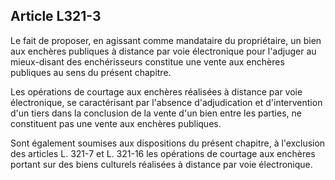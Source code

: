 Article L321-3
----
Le fait de proposer, en agissant comme mandataire du propriétaire, un bien aux
enchères publiques à distance par voie électronique pour l'adjuger au
mieux-disant des enchérisseurs constitue une vente aux enchères publiques au
sens du présent chapitre.

Les opérations de courtage aux enchères réalisées à distance par voie
électronique, se caractérisant par l'absence d'adjudication et d'intervention
d'un tiers dans la conclusion de la vente d'un bien entre les parties, ne
constituent pas une vente aux enchères publiques.

Sont également soumises aux dispositions du présent chapitre, à l'exclusion des
articles L. 321-7 et L. 321-16 les opérations de courtage aux enchères portant
sur des biens culturels réalisées à distance par voie électronique.
